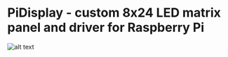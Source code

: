 # PiDisplay - custom 8x24 LED matrix panel and driver for Raspberry Pi

![alt text](https://github.com/andreivoda/pidisplay/blob/main/images/example_text.png?raw=true)

